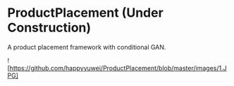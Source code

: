 # ProductPlacement  (Under Construction)
A product placement framework with conditional GAN.

![https://github.com/happyyuwei/ProductPlacement/blob/master/images/1.JPG]
